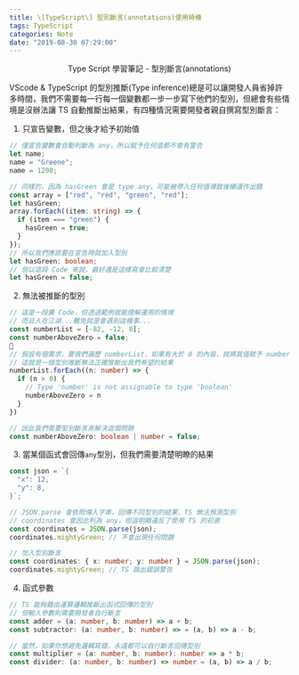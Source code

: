 ```yaml
---
title: \[TypeScript\] 型別斷言(annotations)使用時機
tags: TypeScript
categories: Note
date: "2019-08-30 07:29:00"
---
```


<center>Type Script 學習筆記 - 型別斷言(annotations)</center>

<!-- more -->

VScode & TypeScript 的型別推斷(Type inference)總是可以讓開發人員省掉許多時間，我們不需要每一行每一個變數都一步一步寫下他們的型別，但總會有些情境是沒辦法讓 TS 自動推斷出結果，有四種情況需要開發者親自撰寫型別斷言：

1. 只宣告變數，但之後才給予初始值

```ts
// 僅宣告變數會自動判斷為 any，所以賦予任何值都不會有警告
let name;
name = "Greene";
name = 1208;

// 同樣的，因為 hasGreen 會是 type any，可能被帶入任何值導致後續運作出錯
const array = ["red", "red", "green", "red"];
let hasGreen;
array.forEach((item: string) => {
  if (item === "green") {
    hasGreen = true;
  }
});
// 所以我們應該要在宣告時就加入型別
let hasGreen: boolean;
// 但以這段 Code 來說，最好還是這樣寫會比較清楚
let hasGreen = false;
```

2. 無法被推斷的型別

```ts
// 這是一段糞 Code，但透過範例就能理解運用的情境
// 而且人在江湖...難免就是會遇到這種事...
const numberList = [-82, -12, 8];
const numberAboveZero = false;

// 假設有個需求，要我們遍歷 numberList，如果有大於 0 的內容，就將其值賦予 numberAboveZero
// 這就是一個型別推斷無法正確推斷出我們希望的結果
numberList.forEach((n: number) => {
  if (n > 0) {
    // Type 'number' is not assignable to type 'boolean'
    numberAboveZero = n
  }
})

// 因此我們需要型別斷言來解決這個問題
const numberAboveZero: boolean | number = false;
```

3. 當某個函式會回傳`any`型別，但我們需要清楚明瞭的結果

```ts
const json = `{
  "x": 12,
  "y": 8,
}`;

// JSON.parse 會依照傳入字串，回傳不同型別的結果，TS 無法預測型別
// coordinates 會因此判為 any，但這明顯違反了使用 TS 的初衷
const coordinates = JSON.parse(json);
coordinates.mightyGreen; // 不會出現任何問題

// 加入型別斷言
const coordinates: { x: number; y: number } = JSON.parse(json);
coordinates.mightyGreen; // TS 跳出錯誤警告
```

4. 函式參數

```ts
// TS 能夠藉由運算邏輯推斷出函式回傳的型別
// 但輸入參數則需要開發者自行斷言
const adder = (a: number, b: number) => a + b;
const subtractor: (a: number, b: number) => = (a, b) => a - b;

// 當然，如果你想避免邏輯寫錯，永遠都可以自行斷言回傳型別
const multiplier = (a: number, b: number): number => a * b;
const divider: (a: number, b: number) => number = (a, b) => a / b;
```
